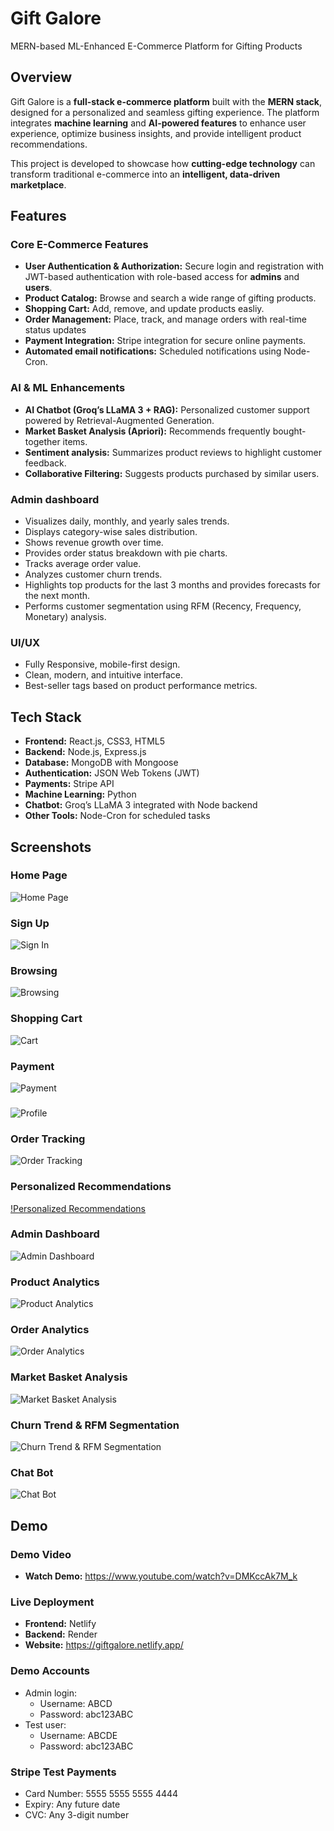 # Gift Galore

MERN-based ML-Enhanced E-Commerce Platform for Gifting Products

## Overview

Gift Galore is a **full-stack e-commerce platform** built with the **MERN stack**, designed for a personalized and seamless gifting experience. The platform integrates **machine learning** and **AI-powered features** to enhance user experience, optimize business insights, and provide intelligent product recommendations.

This project is developed to showcase how **cutting-edge technology** can transform traditional e-commerce into an **intelligent, data-driven marketplace**.

## Features

### Core E-Commerce Features

- **User Authentication & Authorization:** Secure login and registration with JWT-based authentication with role-based access for **admins** and **users**.
- **Product Catalog:** Browse and search a wide range of gifting products.
- **Shopping Cart:** Add, remove, and update products easliy.
- **Order Management:** Place, track, and manage orders with real-time status updates
- **Payment Integration:** Stripe integration for secure online payments.
- **Automated email notifications:** Scheduled notifications using Node-Cron.

### AI & ML Enhancements

- **AI Chatbot (Groq’s LLaMA 3 + RAG):** Personalized customer support powered by Retrieval-Augmented Generation.
- **Market Basket Analysis (Apriori):** Recommends frequently bought-together items.
- **Sentiment analysis:** Summarizes product reviews to highlight customer feedback.
- **Collaborative Filtering:** Suggests products purchased by similar users.

### Admin dashboard

- Visualizes daily, monthly, and yearly sales trends.
- Displays category-wise sales distribution.
- Shows revenue growth over time.
- Provides order status breakdown with pie charts.
- Tracks average order value.
- Analyzes customer churn trends.
- Highlights top products for the last 3 months and provides forecasts for the next month.
- Performs customer segmentation using RFM (Recency, Frequency, Monetary) analysis.

### UI/UX

- Fully Responsive, mobile-first design.
- Clean, modern, and intuitive interface.
- Best-seller tags based on product performance metrics.

## Tech Stack

- **Frontend:** React.js, CSS3, HTML5
- **Backend:** Node.js, Express.js
- **Database:** MongoDB with Mongoose
- **Authentication:** JSON Web Tokens (JWT)
- **Payments:** Stripe API
- **Machine Learning:** Python
- **Chatbot:** Groq’s LLaMA 3 integrated with Node backend
- **Other Tools:** Node-Cron for scheduled tasks

## Screenshots

### Home Page

![Home Page](Screenshots/HomePage.png)

### Sign Up

![Sign In](Screenshots/SignUp.png)

### Browsing

![Browsing](Screenshots/Browsing.png)

### Shopping Cart

![Cart](Screenshots/Cart.png)

### Payment

![Payment](Screenshots/Payment.png)

###

![Profile](Screenshots/Profile.png)

### Order Tracking

![Order Tracking](Screenshots/OrderTracking.png)

### Personalized Recommendations

[!Personalized Recommendations](Screenshots/PersonalizedRecommendations.png)

### Admin Dashboard

![Admin Dashboard](Screenshots/AdminDashboard.png)

### Product Analytics

![Product Analytics](Screenshots/ProductAnalytics.png)

### Order Analytics

![Order Analytics](Screenshots/OrderAnalytics.png)

### Market Basket Analysis

![Market Basket Analysis](Screenshots/MBA.png)

### Churn Trend & RFM Segmentation

![Churn Trend & RFM Segmentation](Screenshots/Churn&RFM.png)

### Chat Bot

![Chat Bot](Screenshots/ChatBot.png)

## Demo

### Demo Video

- **Watch Demo:** https://www.youtube.com/watch?v=DMKccAk7M_k

### Live Deployment

- **Frontend:** Netlify
- **Backend:** Render
- **Website:** https://giftgalore.netlify.app/

### Demo Accounts

- Admin login:
  - Username: ABCD
  - Password: abc123ABC
- Test user:
  - Username: ABCDE
  - Password: abc123ABC

### Stripe Test Payments

- Card Number: 5555 5555 5555 4444
- Expiry: Any future date
- CVC: Any 3-digit number
